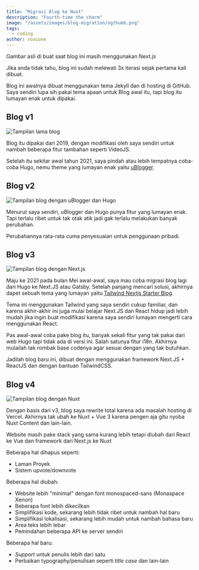 ```yaml
---
title: "Migrasi Blog ke Nuxt"
description: "Fourth-time the charm"
image: "/assets/images/blog-migration/ogthumb.png"
tags:
  - coding
author: noaione
---
```


<div class="text-center">
  <p class="font-variable variation-slant-[-10] text-[0.9rem] opacity-80">Gambar asli di buat saat blog ini masih menggunakan Next.js</p>
</div>

Jika anda tidak tahu, blog ini sudah melewati 3x iterasi sejak pertama kali dibuat.

Blog ini awalnya dibuat menggunakan tema Jekyll dan di hosting di GitHub.<br />
Saya sendiri lupa sih pakai tema apaan untuk Blog awal itu, tapi blog itu lumayan enak untuk dipakai.

## Blog v1

![Tampilan lama blog](/assets/images/blog-migration/blog-v1.png)

Blog itu dipakai dari 2019, dengan modifikasi oleh saya sendiri untuk nambah beberapa fitur tambahan seperti VideoJS.

Setelah itu sekitar awal tahun 2021, saya pindah atau lebih tempatnya coba-coba Hugo, nemu theme yang lumayan enak yaitu [uBlogger](https://github.com/uPagge/uBlogger).

## Blog v2

![Tampilan blog dengan uBlogger dan Hugo](/assets/images/blog-migration/blog-v2.png)

Menurut saya sendiri, uBlogger dan Hugo punya fitur yang lumayan enak. Tapi terlalu ribet untuk tak otak atik jadi gak terlalu melakukan banyak perubahan.

Perubahannya rata-rata cuma penyesuaian untuk penggunaan pribadi.

## Blog v3

![Tampilan blog dengan Next.js](/assets/images/blog-migration/blog-v3.png)

Maju ke 2021 pada bulan Mei awal-awal, saya mau coba migrasi blog lagi dari Hugo ke Next.JS atau Gatsby. Setelah panjang mencari solusi, akhirnya dapet sebuah tema yang lumayan
yaitu [Tailwind Nextjs Starter Blog](https://github.com/timlrx/tailwind-nextjs-starter-blog).

Tema ini menggunakan Tailwind yang saya sendiri cukup familiar, dan karena akhir-akhir ini juga mulai belajar Next.JS dan React hidup jadi lebih mudah jika ingin buat modifikasi karena saya sendiri lumayan mengerti cara menggunakan React.

Pas awal-awal coba pake blog itu, banyak sekali fitur yang tak pakai dari web Hugo tapi tidak ada di versi ini. Salah satunya fitur i18n. Akhirnya mulailah tak rombak base codenya agar sesuai dengan yang tak butuhkan.

Jadilah blog baru ini, dibuat dengan menggunakan framework Next.JS + ReactJS dan dengan bantuan TailwindCSS.

## Blog v4

![Tampilan blog dengan Nuxt](/assets/images/blog-migration/blog-v4.png)

Dengan basis dari v3, blog saya rewrite total karena ada masalah hosting di Vercel. Akhirnya tak ubah ke Nuxt + Vue 3 karena pengen
aja gitu nyoba Nuxt Content dan lain-lain.

Website masih pake stack yang sama kurang lebih tetapi diubah dari React ke Vue dan framework dari Next.js ke Nuxt

Beberapa hal dihapus seperti:

- Laman Proyek
- Sistem upvote/downvote

Beberapa hal diubah:

- Website lebih "minimal" dengan font monospaced-sans (Monaspace Xenon)
- Beberapa font lebih dikecilkan
- Simplifikasi kode, sekarang lebih tidak ribet untuk nambah hal baru
- Simplifikasi lokalisasi, sekarang lebih mudah untuk nambah bahasa baru
- Area teks lebih lebar
- Pemindahan beberapa API ke server sendiri

Beberapa hal baru:

- _Support_ untuk penulis lebih dari satu
- Perbaikan typography/penulisan seperti _title case_ dan lain-lain

